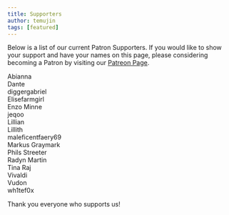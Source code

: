 ```yaml
---
title: Supporters
author: temujin
tags: [featured]
---
```

Below is a list of our current Patron Supporters. If you would like to show your support and have your names on this page, please considering becoming a Patron by visiting our [Patreon Page](https://www.patreon.com/SLColonies).

Abianna<br>
Dante<br>
diggergabriel<br>
Elisefarmgirl<br>
Enzo Minne<br>
jeqoo<br>
Lillian<br>
Lillith<br>
maleficentfaery69<br>
Markus Graymark<br>
Phils Streeter<br>
Radyn Martin<br>
Tina Raj<br>
Vivaldi<br>
Vudon<br>
wh1tef0x

Thank you everyone who supports us!
